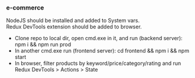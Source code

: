 ### e-commerce

NodeJS should be installed and added to System vars.  
Redux DevTools extension should be added to browser.

- Clone repo to local dir, open cmd.exe in it, and run (backend server): npm i && npm run prod
- In another cmd.exe run (frontend server): cd frontend && npm i && npm start
- In browser, filter products by keyword/price/category/rating and run Redux DevTools > Actions > State

